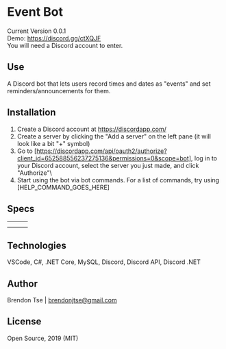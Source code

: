 # Event Bot

Current Version 0.0.1  
Demo: https://discord.gg/ctXQJF  
You will need a Discord account to enter.  

## Use

A Discord bot that lets users record times and dates as "events" and set reminders/announcements for them.

## Installation

1. Create a Discord account at https://discordapp.com/
2. Create a server by clicking the "Add a server" on the left pane (it will look like a bit "+" symbol)
3. Go to [https://discordapp.com/api/oauth2/authorize?client_id=652588556237275136&permissions=0&scope=bot], log in to your Discord account, select the server you just made, and click "Authorize"\
4. Start using the bot via bot commands. For a list of commands, try using [HELP_COMMAND_GOES_HERE]

## Specs

| | | | 
|-|-|-|
| | | |
| | | |

## Technologies 

VSCode, C#, .NET Core, MySQL, Discord, Discord API, Discord .NET

## Author

Brendon Tse | brendonjtse@gmail.com


## License

Open Source, 2019 (MIT)
